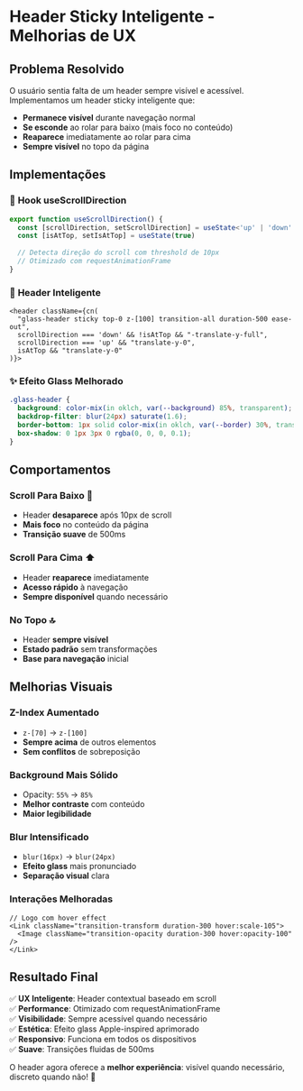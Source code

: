 # Header Sticky Inteligente - Melhorias de UX

## Problema Resolvido
O usuário sentia falta de um header sempre visível e acessível. Implementamos um header sticky inteligente que:
- **Permanece visível** durante navegação normal
- **Se esconde** ao rolar para baixo (mais foco no conteúdo)
- **Reaparece** imediatamente ao rolar para cima
- **Sempre visível** no topo da página

## Implementações

### 🎯 **Hook useScrollDirection**
```typescript
export function useScrollDirection() {
  const [scrollDirection, setScrollDirection] = useState<'up' | 'down' | null>(null)
  const [isAtTop, setIsAtTop] = useState(true)
  
  // Detecta direção do scroll com threshold de 10px
  // Otimizado com requestAnimationFrame
}
```

### 🎨 **Header Inteligente**
```tsx
<header className={cn(
  "glass-header sticky top-0 z-[100] transition-all duration-500 ease-out",
  scrollDirection === 'down' && !isAtTop && "-translate-y-full",
  scrollDirection === 'up' && "translate-y-0", 
  isAtTop && "translate-y-0"
)}>
```

### ✨ **Efeito Glass Melhorado**
```css
.glass-header {
  background: color-mix(in oklch, var(--background) 85%, transparent);
  backdrop-filter: blur(24px) saturate(1.6);
  border-bottom: 1px solid color-mix(in oklch, var(--border) 30%, transparent);
  box-shadow: 0 1px 3px 0 rgba(0, 0, 0, 0.1);
}
```

## Comportamentos

### **Scroll Para Baixo** 📱
- Header **desaparece** após 10px de scroll
- **Mais foco** no conteúdo da página
- **Transição suave** de 500ms

### **Scroll Para Cima** ⬆️
- Header **reaparece** imediatamente
- **Acesso rápido** à navegação
- **Sempre disponível** quando necessário

### **No Topo** 🔝  
- Header **sempre visível**
- **Estado padrão** sem transformações
- **Base para navegação** inicial

## Melhorias Visuais

### **Z-Index Aumentado**
- `z-[70]` → `z-[100]`
- **Sempre acima** de outros elementos
- **Sem conflitos** de sobreposição

### **Background Mais Sólido**
- Opacity: `55%` → `85%`
- **Melhor contraste** com conteúdo
- **Maior legibilidade**

### **Blur Intensificado**
- `blur(16px)` → `blur(24px)`
- **Efeito glass** mais pronunciado
- **Separação visual** clara

### **Interações Melhoradas**
```tsx
// Logo com hover effect
<Link className="transition-transform duration-300 hover:scale-105">
  <Image className="transition-opacity duration-300 hover:opacity-100" />
</Link>
```

## Resultado Final

✅ **UX Inteligente**: Header contextual baseado em scroll  
✅ **Performance**: Otimizado com requestAnimationFrame  
✅ **Visibilidade**: Sempre acessível quando necessário  
✅ **Estética**: Efeito glass Apple-inspired aprimorado  
✅ **Responsivo**: Funciona em todos os dispositivos  
✅ **Suave**: Transições fluidas de 500ms  

O header agora oferece a **melhor experiência**: visível quando necessário, discreto quando não! 🚀